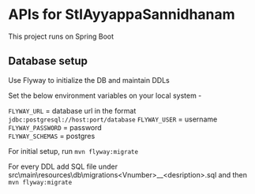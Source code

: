# APIs for StlAyyappaSannidhanam
This project runs on Spring Boot

## Database setup
Use Flyway to initialize the DB and maintain DDLs

Set the below environment variables on your local system -

`FLYWAY_URL` = database url in the format `jdbc:postgresql://host:port/database`  `FLYWAY_USER` = username  
`FLYWAY_PASSWORD` = password  
`FLYWAY_SCHEMAS` = postgres

For initial setup, run `mvn flyway:migrate`

For every DDL add SQL file under src\main\resources\db\migrations\<Vnumber>__\<desription>.sql
and then `mvn flyway:migrate`